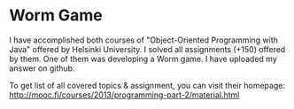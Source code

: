 # Worm Game


I have accomplished both courses of "Object-Oriented Programming with Java" offered by Helsinki University. I solved all assignments (+150) offered by them. One of them was developing a Worm game. I have uploaded my answer on github. 


To get list of all  covered topics  & assignment, you can visit their homepage:
http://mooc.fi/courses/2013/programming-part-2/material.html
